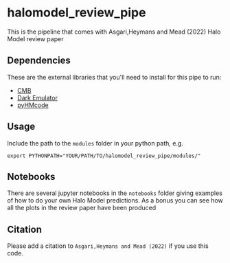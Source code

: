 # halomodel_review_pipe
This is the pipeline that comes with Asgari,Heymans and Mead (2022) Halo Model review paper

## Dependencies
These are the external libraries that you'll need to install for this pipe to run: 
* [CMB](https://camb.readthedocs.io/en/latest/)
* [Dark Emulator](https://pypi.org/project/dark-emulator/)
* [pyHMcode](https://pypi.org/project/pyhmcode/)

## Usage
Include the path to the `modules` folder in your python path, e.g.

`export PYTHONPATH="YOUR/PATH/TO/halomodel_review_pipe/modules/"`

## Notebooks
There are several jupyter notebooks in the `notebooks` folder giving examples of how to do your own Halo Model predictions. As a bonus you can see how all the plots in the review paper have been produced

## Citation
Please add a citation to `Asgari,Heymans and Mead (2022)` if you use this code.

